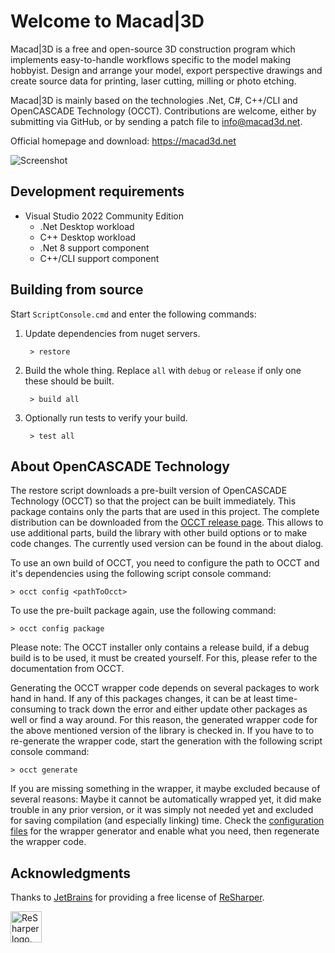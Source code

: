 # Welcome to Macad\|3D

Macad\|3D is a free and open-source 3D construction program which implements easy-to-handle workflows specific to the model making hobbyist. Design and arrange your model, export perspective drawings and create source data for printing, laser cutting, milling or photo etching.

Macad\|3D is mainly based on the technologies .Net, C#, C++/CLI and OpenCASCADE Technology (OCCT). Contributions are welcome, either by submitting via GitHub, or by sending a patch file to info@macad3d.net.

Official homepage and download: https://macad3d.net

![Screenshot](https://macad3d.net/img/screenshot1.png)

## Development requirements

- Visual Studio 2022 Community Edition 
  - .Net Desktop workload
  - C++ Desktop workload
  - .Net 8 support component
  - C++/CLI support component 

## Building from source

Start ```ScriptConsole.cmd``` and enter the following commands:
   
1. Update dependencies from nuget servers.

        > restore

2. Build the whole thing. Replace `all` with `debug` or `release` if only one these should be built.

        > build all

3. Optionally run tests to verify your build.

        > test all

## About OpenCASCADE Technology

The restore script downloads a pre-built version of OpenCASCADE Technology (OCCT) so that the project can be built immediately. This package contains only the parts that are used in this project. The complete distribution can be downloaded from the [OCCT release page](https://github.com/Open-Cascade-SAS/OCCT/releases). This allows to use additional parts, build the library with other build options or to make code changes. The currently used version can be found in the about dialog. 

To use an own build of OCCT, you need to configure the path to OCCT and it's dependencies using the following script console command:

    > occt config <pathToOcct>
    
To use the pre-built package again, use the following command:

    > occt config package

Please note: The OCCT installer only contains a release build, if a debug build is to be used, it must be created yourself. For this, please refer to the documentation from OCCT.

Generating the OCCT wrapper code depends on several packages to work hand in hand. If any of this packages changes, it can be at least time-consuming to track down the error and either update other packages as well or find a way around. For this reason, the generated wrapper code for the above mentioned version of the library is checked in. If you have to to re-generate the wrapper code, start the generation with the following script console command:

    > occt generate

If you are missing something in the wrapper, it maybe excluded because of several reasons: Maybe it cannot be automatically wrapped yet, it did make trouble in any prior version, or it was simply not needed yet and excluded for saving compilation (and especially linking) time. Check the [configuration files](Source/WrapperGenerator/Configuration) for the wrapper generator and enable what you need, then regenerate the wrapper code.

## Acknowledgments

Thanks to [JetBrains](https://www.jetbrains.com) for providing a free license of [ReSharper](https://www.jetbrains.com/resharper/).

[<img src="https://resources.jetbrains.com/storage/products/company/brand/logos/ReSharper_icon.svg" height="50" alt="ReSharper logo.">](https://www.jetbrains.com/resharper/)
